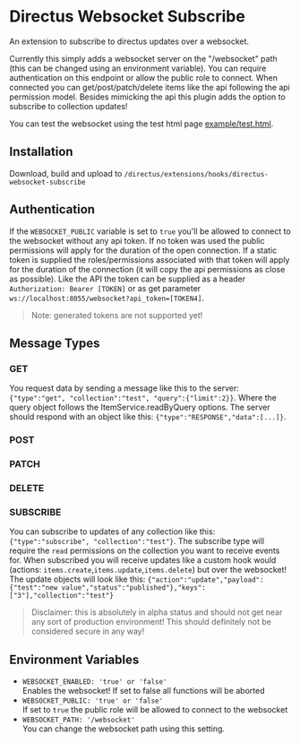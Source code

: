 # Directus Websocket Subscribe
An extension to subscribe to directus updates over a websocket.

Currently this simply adds a websocket server on the "/websocket" path (this can be changed using an environment variable). You can require authentication on this endpoint or allow the public role to connect. When connected you can get/post/patch/delete items like the api following the api permission model. Besides mimicking the api this plugin adds the option to subscribe to collection updates!

You can test the websocket using the test html page [example/test.html](example/test.html).

## Installation
Download, build and upload to `/directus/extensions/hooks/directus-websocket-subscribe`

## Authentication
If the `WEBSOCKET_PUBLIC` variable is set to `true` you'll be allowed to connect to the websocket without any api token. If no token was used the public permissions will apply for the duration of the open connection. If a static token is supplied the roles/permissions associated with that token will apply for the duration of the connection (it will copy the api permissions as close as possible).
Like the API the token can be supplied as a header `Authorization: Bearer [TOKEN]` or as get parameter `ws://localhost:8055/websocket?api_token=[TOKEN4]`.
> Note: generated tokens are not supported yet!

## Message Types
### GET
You request data by sending a message like this to the server: `{"type":"get", "collection":"test", "query":{"limit":2}}`.
Where the query object follows the ItemService.readByQuery options.
The server should respond with an object like this: `{"type":"RESPONSE","data":[...]}`.
### POST
### PATCH
### DELETE
### SUBSCRIBE
You can subscribe to updates of any collection like this: `{"type":"subscribe", "collection":"test"}`.
The subscribe type will require the `read` permissions on the collection you want to receive events for.
When subscribed you will receive updates like a custom hook would (actions: `items.create`,`items.update`,`items.delete`) but over the websocket!
The update objects will look like this: `{"action":"update","payload":{"test":"new value","status":"published"},"keys":["3"],"collection":"test"}`

> Disclaimer: this is absolutely in alpha status and should not get near any sort of production environment! This should definitely not be considered secure in any way!

## Environment Variables
- `WEBSOCKET_ENABLED: 'true' or 'false'`\
  Enables the websocket! If set to false all functions will be aborted
- `WEBSOCKET_PUBLIC: 'true' or 'false'`\
  If set to `true` the public role will be allowed to connect to the websocket
- `WEBSOCKET_PATH: '/websocket'`\
  You can change the websocket path using this setting.
